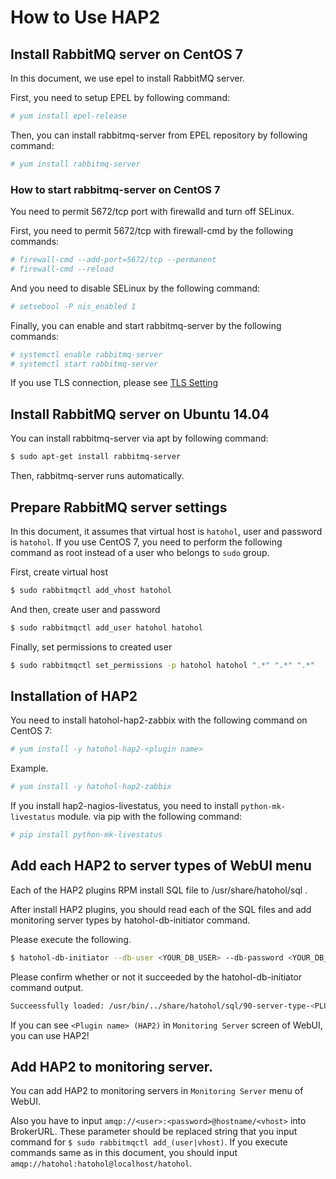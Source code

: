 How to Use HAP2
===============

## Install RabbitMQ server on CentOS 7

In this document, we use epel to install RabbitMQ server.

First, you need to setup EPEL by following command:

```bash
# yum install epel-release
```

Then, you can install rabbitmq-server from EPEL repository by following command:

```bash
# yum install rabbitmq-server
```

### How to start rabbitmq-server on CentOS 7

You need to permit 5672/tcp port with firewalld and turn off SELinux.

First, you need to permit 5672/tcp with firewall-cmd by the following commands:

```bash
# firewall-cmd --add-port=5672/tcp --permanent
# firewall-cmd --reload
```

And you need to disable SELinux by the following command:

```bash
# setsebool -P nis_enabled 1
```

Finally, you can enable and start rabbitmq-server by the following commands:

```bash
# systemctl enable rabbitmq-server
# systemctl start rabbitmq-server
```

If you use TLS connection, please see [TLS Setting](#user-content-tls-setting)

## Install RabbitMQ server on Ubuntu 14.04

You can install rabbitmq-server via apt by following command:

```bash
$ sudo apt-get install rabbitmq-server
```

Then, rabbitmq-server runs automatically.

## Prepare RabbitMQ server settings

In this document, it assumes that virtual host is `hatohol`, user and password is `hatohol`.
If you use CentOS 7, you need to perform the following command as root instead of
a user who belongs to `sudo` group.

First, create virtual host

```bash
$ sudo rabbitmqctl add_vhost hatohol
```

And then, create user and password

```bash
$ sudo rabbitmqctl add_user hatohol hatohol
```

Finally, set permissions to created user

```bash
$ sudo rabbitmqctl set_permissions -p hatohol hatohol ".*" ".*" ".*"
```

## Installation of HAP2

You need to install hatohol-hap2-zabbix with the following command on CentOS 7:

```bash
# yum install -y hatohol-hap2-<plugin name>
```

Example.

```bash
# yum install -y hatohol-hap2-zabbix
```

If you install hap2-nagios-livestatus, you need to install `python-mk-livestatus` module.
via pip with the following command:

```bash
# pip install python-mk-livestatus
```

## Add each HAP2 to server types of WebUI menu

Each of the HAP2 plugins RPM install SQL file to /usr/share/hatohol/sql .

After install HAP2 plugins, you should read each of the SQL files and
add monitoring server types by hatohol-db-initiator command.

Please execute the following.

```bash
$ hatohol-db-initiator --db-user <YOUR_DB_USER> --db-password <YOUR_DB_PASSWORD>
```

Please confirm whether or not it succeeded by the hatohol-db-initiator command output.

```bash
Succeessfully loaded: /usr/bin/../share/hatohol/sql/90-server-type-<PLUGIN_NAME>.sql
```

If you can see `<Plugin name> (HAP2)` in `Monitoring Server` screen of WebUI, you can use HAP2!

## Add HAP2 to monitoring server.

You can add HAP2 to monitoring servers in `Monitoring Server` menu of WebUI.

Also you have to input `amqp://<user>:<password>@hostname/<vhost>` into BrokerURL.
These parameter should be replaced string that you input command for `$ sudo rabbitmqctl add_(user|vhost)`. If you execute commands same as in this document, you should input `amqp://hatohol:hatohol@localhost/hatohol`.


